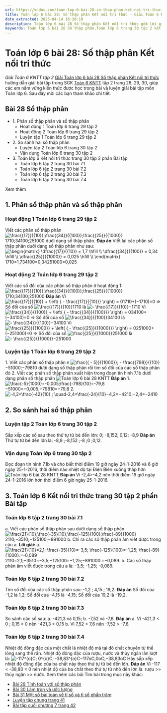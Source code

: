 ```yaml
---
url: https://vndoc.com/toan-lop-6-bai-28-so-thap-phan-ket-noi-tri-thuc-244447
title: Toán lớp 6 bài 28: Số thập phân Kết nối tri thức - Giải Toán 6 KNTT tập 2 - VnDoc.com
date_extracted: 2025-04-14 16:20:10
description: Toán lớp 6 bài 28 Số thập phân Kết nối tri thức gồm lời giải chi tiết cho từng bài tập cho các em học sinh tham khảo luyện Giải Toán 6 Chương 7 sách Kết nối tri thức với cuộc sống tập 2.
keywords: Toán lớp 6 bài 28 Số thập phân,Toán lớp 6 trang 30 tập 2 kết nối tri thức,Giải Toán 6 kết nối tri thức bài 28,toán lớp 6 kết nối tri thức bài 28,toán 6,toán lớp 6,giải toán lớp 6,giải toán 6,toán lớp 6 kết nối tri thức,toán 6 kết nối tri thức,giải toán 6 tập 2 kết nối tri thức,giải toán 6 trang 30 Kết nối tri thức,Toán lớp 6 trang 30 kết nối tri thức,Số thập phân,toán lớp 6 bài 28 kết nối tri thức,bài 28 Số thập phân
---
```


# Toán lớp 6 bài 28: Số thập phân Kết nối tri thức
 _Giải Toán 6 KNTT tập 2_
[Giải Toán lớp 6 bài 28 Số thập phân Kết nối tri thức](<https://vndoc.com/toan-lop-6-bai-28-so-thap-phan-ket-noi-tri-thuc-244447>) hướng dẫn giải bài tập trong SGK [Toán 6 KNTT](<https://vndoc.com/toan-6-ket-noi-tri-thuc>) tập 2 trang 28, 29, 30, giúp các em nắm vững kiến thức được học trong bài và luyện giải bài tập môn Toán lớp 6. Sau đây mời các bạn tham khảo chi tiết.
## **Bài 28 Số thập phân**
  * 1\. Phân số thập phân và số thập phân
    * Hoạt động 1 Toán lớp 6 trang 29 tập 2
    * Hoạt động 2 Toán lớp 6 trang 29 tập 2
    * Luyện tập 1 Toán lớp 6 trang 29 tập 2
  * 2\. So sánh hai số thập phân 
    * Luyện tập 2 Toán lớp 6 trang 30 tập 2
    * Vận dụng Toán lớp 6 trang 30 tập 2 
  * 3\. Toán lớp 6 Kết nối tri thức trang 30 tập 2 phần Bài tập
    * Toán lớp 6 tập 2 trang 30 bài 7.1
    * Toán lớp 6 tập 2 trang 30 bài 7.2
    * Toán lớp 6 tập 2 trang 30 bài 7.3
    * Toán lớp 6 tập 2 trang 30 bài 7.4

Xem thêm
## 1\. Phân số thập phân và số thập phân
### Hoạt động 1 Toán lớp 6 trang 29 tập 2
Viết các phân số thập phân ![\\frac{{17}}{{10}};\\frac{{34}}{{100}};\\frac{{25}}{{1000}}](https://i.vdoc.vn/data/image/blank.png)1710;34100;251000 dưới dạng số thập phân.
**Đáp án**
Viết lại các phân số thập phân dưới dạng số thập phân như sau:
![\\begin{matrix}
  \\dfrac{{17}}{{10}} = 1,7 \\hfill \\\\
  \\dfrac{{34}}{{100}} = 0,34 \\hfill \\\\
  \\dfrac{{25}}{{1000}} = 0,025 \\hfill \\\\ 
\\end{matrix}](https://i.vdoc.vn/data/image/blank.png)1710=1,734100=0,34251000=0,025
### Hoạt động 2 Toán lớp 6 trang 29 tập 2
Viết các số đối của các phân số thập phân ở hoạt động 1:
![\\frac{{17}}{{10}};\\frac{{34}}{{100}};\\frac{{25}}{{1000}}](https://i.vdoc.vn/data/image/blank.png)1710;34100;251000
**Đáp án**
Vì ![\\frac{{17}}{{10}} + \\left\( { - \\frac{{17}}{{10}}} \\right\) = 0](https://i.vdoc.vn/data/image/blank.png)1710+\(−1710\)=0 => Số đối của số ![\\frac{{17}}{{10}}](https://i.vdoc.vn/data/image/blank.png)1710 là ![- \\frac{{17}}{{10}}](https://i.vdoc.vn/data/image/blank.png)−1710
Vì ![\\frac{{34}}{{100}} + \\left\( { - \\frac{{34}}{{100}}} \\right\) = 0](https://i.vdoc.vn/data/image/blank.png)34100+\(−34100\)=0 => Số đối của số ![\\frac{{34}}{{100}}](https://i.vdoc.vn/data/image/blank.png)34100 là ![- \\frac{{34}}{{100}}](https://i.vdoc.vn/data/image/blank.png)−34100
Vì ![\\frac{{25}}{{1000}} + \\left\( { - \\frac{{25}}{{1000}}} \\right\) = 0](https://i.vdoc.vn/data/image/blank.png)251000+\(−251000\)=0 => Số đối của số ![\\frac{{25}}{{1000}}](https://i.vdoc.vn/data/image/blank.png)251000 là ![- \\frac{{25}}{{1000}}](https://i.vdoc.vn/data/image/blank.png)−251000
### Luyện tập 1 Toán lớp 6 trang 29 tập 2
1\. Viết các phân số thập phân n ![\\frac{{ - 5}}{{1000}}; - \\frac{{798}}{{10}}](https://i.vdoc.vn/data/image/blank.png)−51000;−79810 dưới dạng số thập phân rồi tìm số đối của các số thập phân đó
2\. Viết các phân số thập phân xuất hiện trong đoạn tin hình 7.1b dưới dạng phân số thập phân
![Toán lớp 6 bài 28 KNTT](https://i.vdoc.vn/data/image/2022/02/28/Luyen-tap-1-trang-29-Toan-6-tap-2-SGK-Ket-noi-tri-thuc-voi-cuoc-song.png)
**Đáp án**
1\. ![\\frac{-5}{1000}=-0,005;\\frac{-798}{10}=-79,8](https://i.vdoc.vn/data/image/blank.png)−51000=−0,005;−79810=−79,8
2\. ![-4,2=\\frac{-42}{10} ; \\quad-2,4=\\frac{-24}{10}](https://i.vdoc.vn/data/image/blank.png)−4,2=−4210;−2,4=−2410
## 2\. So sánh hai số thập phân
### Luyện tập 2 Toán lớp 6 trang 30 tập 2
Sắp xếp các số sau theo thứ tự từ bé đến lớn: 0; -8,152; 0,12; -8,9
**Đáp án**
Thứ tự từ bé đến lớn là: -8,9 ;-8,152 ;-8 ;0 ;0,12.
### Vận dụng Toán lớp 6 trang 30 tập 2
Đọc đoạn tin hình 7.1b và cho biết thời điểm 19 giờ ngày 24-1-2016 và 6 giờ ngày 25-1-2016, thời điểm nào nhiệt độ tại Điện Biên xuống thấp hơn
![Toán lớp 6 bài 28 KNTT](https://i.vdoc.vn/data/image/2022/02/28/Luyen-tap-1-trang-29-Toan-6-tap-2-SGK-Ket-noi-tri-thuc-voi-cuoc-song.png)
**Đáp án**
Vì -2,4>-4,2 nên thời điểm 19 giờ ngày 24-1-2016 lớn hơn thời điểm 6 giờ ngày 25-1-2016.
## 3\. Toán lớp 6 Kết nối tri thức trang 30 tập 2 phần Bài tập
### Toán lớp 6 tập 2 trang 30 bài 7.1
a. Viết các phân số thập phân sau dưới dạng số thập phân.
![\\frac{21}{10};\\frac{-35}{10};\\frac{-125}{100};\\frac{-89}{1000}](https://i.vdoc.vn/data/image/blank.png)2110;−3510;−125100;−891000
b. Chỉ ra các số thập phân âm viết được trong câu a.
**Lời giải:**
a. ![\\frac{21}{10}=2,1; \\frac{-35}{10}=-3,5; \\frac{-125}{100}=-1,25; \\frac{-89}{1000}.=-0,089](https://i.vdoc.vn/data/image/blank.png)2110=2,1;−3510=−3,5;−125100=−1,25;−891000.=−0,089.
b. Các số thập phân âm viết được trong câu a là: -3,5; -1,25; -0,089.
### Toán lớp 6 tập 2 trang 30 bài 7.2
Tìm số đối của các số thập phân sau: -1,2 ; 4,15 ; 19,2.
**Đáp án**
Số đối của -1,2 là 1,2;
Số đối của -4,15 là -4,15;
Số đối của 19,2 là -19,2.
### Toán lớp 6 tập 2 trang 30 bài 7.3
So sánh các số sau:
a. -421,3 và 0,15; b. -7,52 và -7,6.
**Đáp án**
a. Vì -421,3 < 0 ; 0,15 > 0 nên -421,3 < 0,15
b. Vì 7,52 < 7,6 nên -7,52 > -7,6.
### Toán lớp 6 tập 2 trang 30 bài 7.4
Nhiệt độ đông đặc của một chất là nhiệt độ mà tại đó chất chuyển từ thể lỏng sang thể rắn.
Nhiệt độ đông đặc của rượu, nước và thủy ngân lần lượt là:
![-117^{o}C; 0^{o}C; -38,83^{o}C](https://i.vdoc.vn/data/image/blank.png)−117oC;0oC;−38,83oC
Hãy sắp xếp nhiệt độ đông đặc của ba chất này theo thứ tự từ bé đến lớn.
**Đáp án**
Vì -117 < -38,83 < 0 nên nhiệt độ của ba chất theo thứ tự từ nhỏ đến lớn là:
rượu >> thủy ngân >> nước.
Xem thêm các bài Tìm bài trong mục này khác:
  * [Bài 29 Tính toán với số thập phân ](</toan-lop-6-bai-29-tinh-toan-voi-so-thap-phan-244692>)
  * [Bài 30 Làm tròn và ước lượng ](</toan-lop-6-bai-30-lam-tron-va-uoc-luong-ket-noi-tri-thuc-244696>)
  * [Bài 31 Một số bài toán về tỉ số và tỉ số phần trăm ](</toan-lop-6-bai-31-mot-so-bai-toan-ve-ti-so-va-ti-so-phan-tram-244702>)
  * [Luyện tập chung trang 41 ](</toan-lop-6-luyen-tap-chung-trang-41-ket-noi-tri-thuc-244705>)
  * [Bài tập cuối chương 7 trang 42 ](</toan-lop-6-bai-tap-cuoi-chuong-7-trang-42-ket-noi-tri-thuc-244707>)

